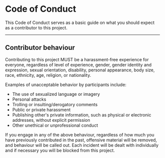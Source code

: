 # Code of Conduct
This Code of Conduct serves as a basic guide on what you should expect as a contributor to this project.

***

## Contributor behaviour
Contributing to this project MUST be a harassment-free experience for everyone, regardless of level of experience, gender, gender identity and expression, sexual orientation, disability, personal appearance, body size, race, ethnicity, age, religion, or nationality. 
  
Examples of unacceptable behavior by participants include:
- The use of sexualized language or imagery
- Personal attacks
- Trolling or insulting/derogatory comments
- Public or private harassment
- Publishing other's private information, such as physical or electronic addresses, without explicit permission
- Other unethical or unprofessional conduct
  
If you engage in any of the above behaviour, regardless of how much you have previously contributed in the past, offensive material will be removed, and behaviour will be called out. Each incident will be dealt with individually and if necessary you will be blocked from this project. 
